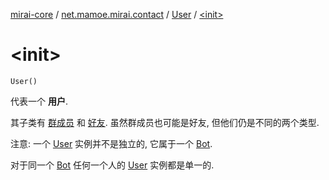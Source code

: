 [mirai-core](../../index.md) / [net.mamoe.mirai.contact](../index.md) / [User](index.md) / [&lt;init&gt;](./-init-.md)

# &lt;init&gt;

`User()`

代表一个 **用户**.

其子类有 [群成员](../-member/index.md) 和 [好友](../-friend/index.md).
虽然群成员也可能是好友, 但他们仍是不同的两个类型.

注意: 一个 [User](index.md) 实例并不是独立的, 它属于一个 [Bot](../../net.mamoe.mirai/-bot/index.md).

对于同一个 [Bot](../../net.mamoe.mirai/-bot/index.md) 任何一个人的 [User](index.md) 实例都是单一的.

